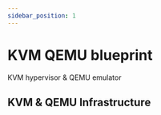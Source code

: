 ```yaml
---
sidebar_position: 1
---
```


# KVM QEMU blueprint

KVM hypervisor & QEMU emulator

## KVM & QEMU Infrastructure

